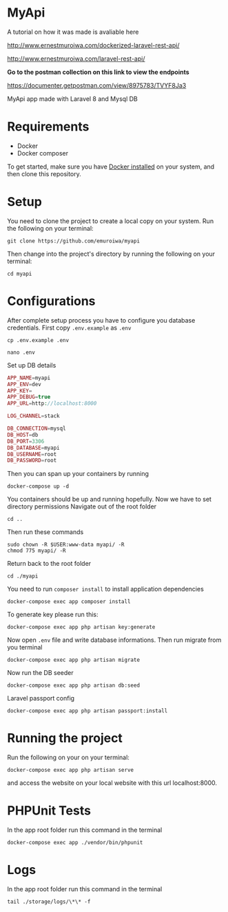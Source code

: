 # MyApi

A tutorial on how it was made is avaliable here

http://www.ernestmuroiwa.com/dockerized-laravel-rest-api/

http://www.ernestmuroiwa.com/laravel-rest-api/

**Go to the postman collection on this link to view the endpoints**

https://documenter.getpostman.com/view/8975783/TVYF8Ja3

MyApi app made with Laravel 8 and Mysql DB

# Requirements

-   Docker
-   Docker composer

To get started, make sure you have [Docker installed](https://docs.docker.com/docker-for-linux/install/) on your system, and then clone this repository.

# Setup

You need to clone the project to create a local copy on your system.
Run the following on your terminal:

```
git clone https://github.com/emuroiwa/myapi
```

Then change into the project's directory by running the following on your terminal:

```
cd myapi

```

# Configurations

After complete setup process you have to configure you database credentials. First copy `.env.example` as `.env`

```shell
cp .env.example .env
```

```shell
nano .env
```

Set up DB details

```php
APP_NAME=myapi
APP_ENV=dev
APP_KEY=
APP_DEBUG=true
APP_URL=http://localhost:8000

LOG_CHANNEL=stack

DB_CONNECTION=mysql
DB_HOST=db
DB_PORT=3306
DB_DATABASE=myapi
DB_USERNAME=root
DB_PASSWORD=root
```

Then you can span up your containers by running

```shell
docker-compose up -d
```

You containers should be up and running hopefully. Now we have to set directory permissions
Navigate out of the root folder

```shell
cd ..
```

Then run these commands

```shell
sudo chown -R $USER:www-data myapi/ -R
chmod 775 myapi/ -R
```

Return back to the root folder

```shell
cd ./myapi
```

You need to run `composer install` to install application dependencies

```shell
docker-compose exec app composer install
```

To generate key please run this:

```
docker-compose exec app php artisan key:generate
```

Now open `.env` file and write database informations. Then run migrate from you terminal

```shell
docker-compose exec app php artisan migrate
```

Now run the DB seeder

```shell
docker-compose exec app php artisan db:seed
```

Laravel passport config

```shell
docker-compose exec app php artisan passport:install
```

# Running the project

Run the following on your on your terminal:

```
docker-compose exec app php artisan serve
```

and access the website on your local website with this url localhost:8000.

# PHPUnit Tests

In the app root folder run this command in the terminal

```shell
docker-compose exec app ./vendor/bin/phpunit
```

# Logs

In the app root folder run this command in the terminal

```shell
tail ./storage/logs/\*\* -f
```
